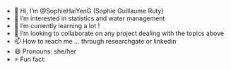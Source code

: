 - 👋 Hi, I’m @SophieHaiYenG (Sophie Guillaume Ruty)
- 👀 I’m interested in statistics and water management
- 🌱 I’m currently learning a lot !
- 💞️ I’m looking to collaborate on any project dealing with the topics above
- 📫 How to reach me ... through researchgate or linkedin
- 😄 Pronouns: she/her
- ⚡ Fun fact: 

<!---
SophieHaiYenG/SophieHaiYenG is a ✨ special ✨ repository because its `README.md` (this file) appears on your GitHub profile.
You can click the Preview link to take a look at your changes.
--->
